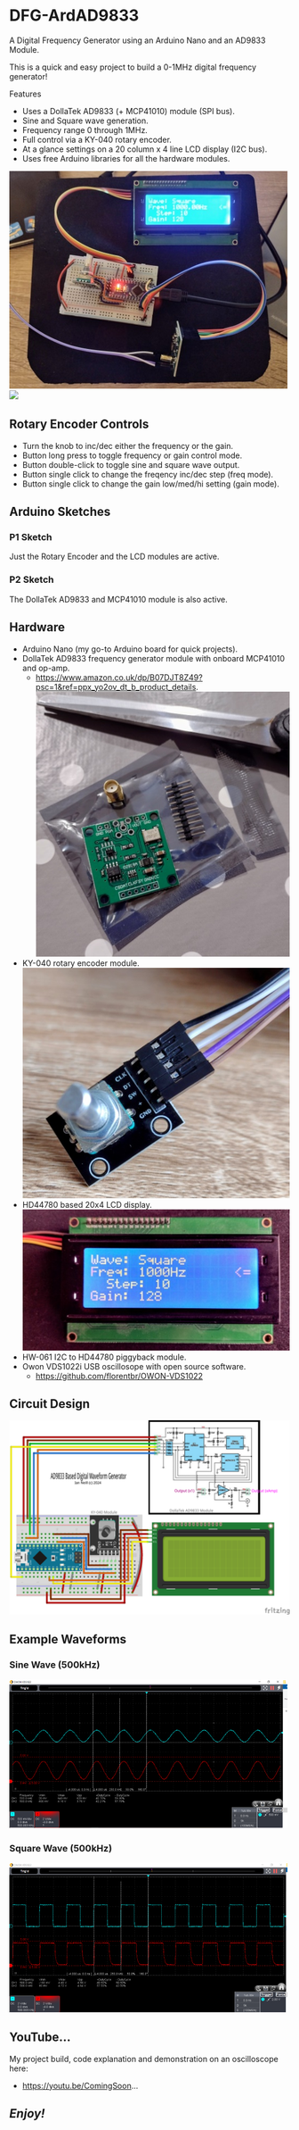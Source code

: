 # DFG-ArdAD9833
A Digital Frequency Generator using an Arduino Nano and an AD9833 Module.

This is a quick and easy project to build a 0-1MHz digital frequency generator!

Features
- Uses a DollaTek AD9833 (+ MCP41010) module (SPI bus).
- Sine and Square wave generation.
- Frequency range 0 through 1MHz.
- Full control via a KY-040 rotary encoder.
- At a glance settings on a 20 column x 4 line LCD display (I2C bus).
- Uses free Arduino libraries for all the hardware modules.

![](MyArdAD9833Project.jpg) ![](WaveGen1kSquare.png)

## Rotary Encoder Controls
- Turn the knob to inc/dec either the frequency or the gain.
- Button long press to toggle frequency or gain control mode.
- Button double-click to toggle sine and square wave output.
- Button single click to change the freqency inc/dec step (freq mode).
- Button single click to change the gain low/med/hi setting (gain mode).

## Arduino Sketches
### P1 Sketch
Just the Rotary Encoder and the LCD modules are active.
### P2 Sketch
The DollaTek AD9833 and MCP41010 module is also active.

## Hardware
- Arduino Nano (my go-to Arduino board for quick projects).
- DollaTek AD9833 frequency generator module with onboard MCP41010 and op-amp.
  * https://www.amazon.co.uk/dp/B07DJT8Z49?psc=1&ref=ppx_yo2ov_dt_b_product_details.
  ![](DollaTekAD9833Module500.jpg)
- KY-040 rotary encoder module.
  ![](KY-040Module500.jpg)
- HD44780 based 20x4 LCD display.
  ![](LCD2004Module500.jpg)
- HW-061 I2C to HD44780 piggyback module.
- Owon VDS1022i USB oscillosope with open source software.
  * https://github.com/florentbr/OWON-VDS1022 

## Circuit Design
![](WaveGenAD9833v3.png)

## Example Waveforms
### Sine Wave (500kHz)
![](WaveGen500kSine.png)
### Square Wave (500kHz)
![](WaveGen500kSquare.png)

## YouTube...
My project build, code explanation and demonstration on an oscilloscope here:
 - https://youtu.be/ComingSoon...

## **_Enjoy!_**
